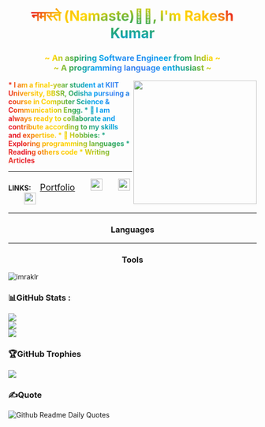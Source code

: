 <div style="
  font-weight: bold; background: radial-gradient(circle, 
      #0078D7, /* Microsoft Blue */
      #4285F4, /* Google Blue */
      #00A4EF, /* Microsoft Green */
      #34A853, /* Google Green */
      #FFD700, /* Microsoft Yellow */
      #FBBC05, /* Google Yellow */
      #E81123, /* Microsoft Red */
      #EA4335  /* Google Red */
  ); -webkit-background-clip: text; -webkit-text-fill-color: transparent; background-clip: text; color: transparent; animation: gradient-animation 1s infinite linear;
">
<h1 align="center">नमस्ते (Namaste)🙏🏻, I'm Rakesh Kumar</h1>
<h3 align="center">~ An aspiring Software Engineer from India ~</br>~ A programming language enthusiast ~</h3>
<img align='right' src="https://media4.giphy.com/media/XmSFPR3MUxNlCWwNQY/giphy.gif?cid=ecf05e47xgz59qkf0hcqjngzlrr2f3fu4kutzocprptz7kmy&ep=v1_gifs_search&rid=giphy.gif&ct=g" width="250" height="250" class="giphy-embed"/>
* I am a final-year student at KIIT University, BBSR, Odisha pursuing a course in Computer Science & Communication Engg.
* 🤝 I am always ready to collaborate and contribute according to my skills and expertise.
* 📅 Hobbies:
  * Exploring programming languages
  * Reading others code
  * Writing Articles
</div>
 
<hr>

**LINKS:**
&emsp;<a href="https://portfolios-ypkg.onrender.com/portfolio?role=software-engineer" style="font-size:large;color:;">Portfolio</a>
&emsp;&emsp;[<img src="https://github.com/imraklr/imraklr/assets/44721620/16fd4c02-cd3e-47bf-8df3-bd6166a998da" width="24px" height="24px" />](https://www.linkedin.com/in/rakesh-kumar-4804b71a0/)&emsp;&emsp;
[<img src="https://github.com/imraklr/imraklr/assets/44721620/03786760-ca24-416c-9b89-0ca9db0311b1" width="24px" height="24px" />](https://stackoverflow.com/users/14105067/imraklr)&emsp;&emsp;
[<img src="https://github.com/imraklr/imraklr/assets/44721620/f530d2cd-2731-4c66-a88f-c8f4bf7db1cd" width="24px" height="24px" />](https://www.youtube.com/@rootnode9513)

<hr>

<p align="center">
  <h3 align="center">Languages</h3>
  <!-- Divider -->
  <hr>
  <h3 align="center">Tools</h3>
</p>

<p align="left"> <img src="https://komarev.com/ghpvc/?username=imraklr&label=Profile%20views&color=0e75b6&style=flat" alt="imraklr" /> </p>

### 📊GitHub Stats :
![](https://github-readme-stats.vercel.app/api?username=imraklr&theme=gotham&hide_border=false&include_all_commits=false&count_private=false)<br/>
![](https://github-readme-streak-stats.herokuapp.com/?user=imraklr&theme=gotham&hide_border=false)<br/>
![](https://github-readme-stats.vercel.app/api/top-langs/?username=imraklr&theme=gotham&hide_border=false&include_all_commits=false&count_private=false&layout=compact)

### 🏆GitHub Trophies
![](https://github-trophies.vercel.app/?username=imraklr&theme=radical&no-frame=false&no-bg=false&margin-w=4)

### ✍️Quote
![Github Readme Daily Quotes](https://readme-daily-quotes.vercel.app/api?theme=transparent&font=libre_baskerville)